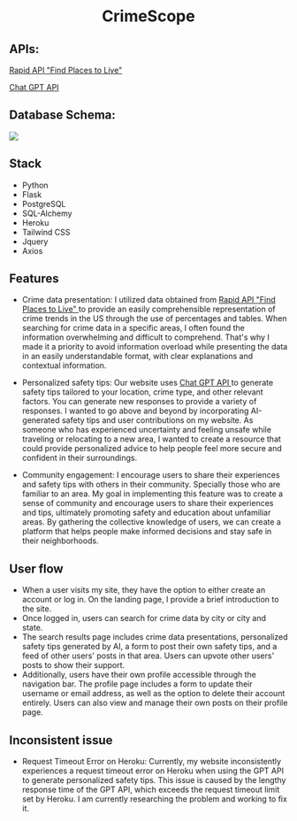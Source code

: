 # <div style="text-align:center;">CrimeScope</div>

## APIs:

<a href="https://rapidapi.com/apimaker/api/find-places-to-live/">Rapid API "Find Places to Live"</a>

<a href="https://platform.openai.com/docs/introduction">Chat GPT API</a>

## Database Schema:

<img src="schema.jpg"/>

## Stack

- Python
- Flask
- PostgreSQL
- SQL-Alchemy
- Heroku
- Tailwind CSS
- Jquery
- Axios

## Features

- Crime data presentation: I utilized data obtained from <a href="https://rapidapi.com/apimaker/api/find-places-to-live/"> Rapid API "Find Places to Live" </a> to provide an easily comprehensible representation of crime trends in the US through the use of percentages and tables. When searching for crime data in a specific areas, I often found the information overwhelming and difficult to comprehend. That's why I made it a priority to avoid information overload while presenting the data in an easily understandable format, with clear explanations and contextual information.

- Personalized safety tips: Our website uses <a href="https://platform.openai.com/docs/introduction"> Chat GPT API </a> to generate safety tips tailored to your location, crime type, and other relevant factors. You can generate new responses to provide a variety of responses. I wanted to go above and beyond by incorporating AI-generated safety tips and user contributions on my website. As someone who has experienced uncertainty and feeling unsafe while traveling or relocating to a new area, I wanted to create a resource that could provide personalized advice to help people feel more secure and confident in their surroundings.

- Community engagement: I encourage users to share their experiences and safety tips with others in their community. Specially those who are familiar to an area. My goal in implementing this feature was to create a sense of community and encourage users to share their experiences and tips, ultimately promoting safety and education about unfamiliar areas. By gathering the collective knowledge of users, we can create a platform that helps people make informed decisions and stay safe in their neighborhoods.

## User flow

- When a user visits my site, they have the option to either create an account or log in. On the landing page, I provide a brief introduction to the site.
- Once logged in, users can search for crime data by city or city and state.
- The search results page includes crime data presentations, personalized safety tips generated by AI, a form to post their own safety tips, and a feed of other users' posts in that area. Users can upvote other users' posts to show their support.
- Additionally, users have their own profile accessible through the navigation bar. The profile page includes a form to update their username or email address, as well as the option to delete their account entirely. Users can also view and manage their own posts on their profile page.

## Inconsistent issue

- Request Timeout Error on Heroku: Currently, my website inconsistently experiences a request timeout error on Heroku when using the GPT API to generate personalized safety tips. This issue is caused by the lengthy response time of the GPT API, which exceeds the request timeout limit set by Heroku. I am currently researching the problem and working to fix it.
